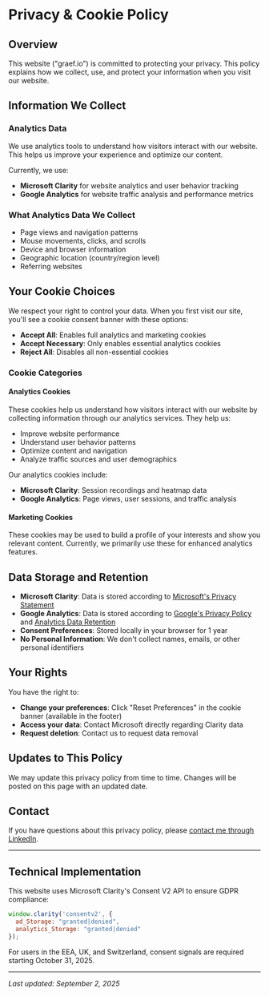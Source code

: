 # Privacy & Cookie Policy


## Overview

This website ("graef.io") is committed to protecting your privacy. This policy explains how we collect, use, and protect your information when you visit our website.

## Information We Collect

### Analytics Data
We use analytics tools to understand how visitors interact with our website. This helps us improve your experience and optimize our content.

Currently, we use:
- **Microsoft Clarity** for website analytics and user behavior tracking
- **Google Analytics** for website traffic analysis and performance metrics

### What Analytics Data We Collect
- Page views and navigation patterns
- Mouse movements, clicks, and scrolls
- Device and browser information
- Geographic location (country/region level)
- Referring websites

## Your Cookie Choices

We respect your right to control your data. When you first visit our site, you'll see a cookie consent banner with these options:

- **Accept All**: Enables full analytics and marketing cookies
- **Accept Necessary**: Only enables essential analytics cookies
- **Reject All**: Disables all non-essential cookies

### Cookie Categories

#### Analytics Cookies
These cookies help us understand how visitors interact with our website by collecting information through our analytics services. They help us:
- Improve website performance  
- Understand user behavior patterns
- Optimize content and navigation
- Analyze traffic sources and user demographics

Our analytics cookies include:
- **Microsoft Clarity**: Session recordings and heatmap data
- **Google Analytics**: Page views, user sessions, and traffic analysis

#### Marketing Cookies
These cookies may be used to build a profile of your interests and show you relevant content. Currently, we primarily use these for enhanced analytics features.

## Data Storage and Retention

- **Microsoft Clarity**: Data is stored according to [Microsoft's Privacy Statement](https://privacy.microsoft.com/privacystatement)
- **Google Analytics**: Data is stored according to [Google's Privacy Policy](https://policies.google.com/privacy) and [Analytics Data Retention](https://support.google.com/analytics/answer/7667196)
- **Consent Preferences**: Stored locally in your browser for 1 year
- **No Personal Information**: We don't collect names, emails, or other personal identifiers

## Your Rights

You have the right to:
- **Change your preferences**: Click "Reset Preferences" in the cookie banner (available in the footer)
- **Access your data**: Contact Microsoft directly regarding Clarity data
- **Request deletion**: Contact us to request data removal

## Updates to This Policy

We may update this privacy policy from time to time. Changes will be posted on this page with an updated date.

## Contact

If you have questions about this privacy policy, please [contact me through LinkedIn](https://linkedin.com/in/sgraef).

---

## Technical Implementation

This website uses Microsoft Clarity's Consent V2 API to ensure GDPR compliance:

```javascript
window.clarity('consentv2', {
  ad_Storage: "granted|denied",
  analytics_Storage: "granted|denied"
});
```

For users in the EEA, UK, and Switzerland, consent signals are required starting October 31, 2025.

---

*Last updated: September 2, 2025*

